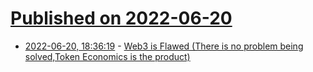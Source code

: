 # [Published on 2022-06-20](index.md)

* [2022-06-20, 18:36:19](https://news.ycombinator.com/item?id=31813893) - [Web3 is Flawed (There is no problem being solved,Token Economics is the product)](https://ravivyas.com/2022/06/19/web-3-is-flawed/)

